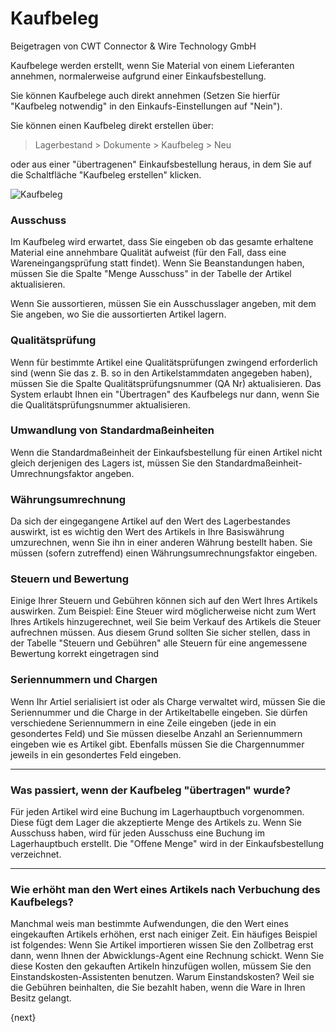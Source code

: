 # Kaufbeleg
<span class="text-muted contributed-by">Beigetragen von CWT Connector & Wire Technology GmbH</span>

Kaufbelege werden erstellt, wenn Sie Material von einem Lieferanten annehmen, normalerweise aufgrund einer Einkaufsbestellung.

Sie können Kaufbelege auch direkt annehmen (Setzen Sie hierfür "Kaufbeleg notwendig" in den Einkaufs-Einstellungen auf "Nein").

Sie können einen Kaufbeleg direkt erstellen über:

> Lagerbestand > Dokumente > Kaufbeleg > Neu

oder aus einer "übertragenen" Einkaufsbestellung heraus, in dem Sie auf die Schaltfläche "Kaufbeleg erstellen" klicken.

<img class="screenshot" alt="Kaufbeleg" src="/docs/assets/img/stock/purchase-receipt.png">

### Ausschuss

Im Kaufbeleg wird erwartet, dass Sie eingeben ob das gesamte erhaltene Material eine annehmbare Qualität aufweist (für den Fall, dass eine Wareneingangsprüfung statt findet). Wenn Sie Beanstandungen haben, müssen Sie die Spalte "Menge Ausschuss" in der Tabelle der Artikel aktualisieren.

Wenn Sie aussortieren, müssen Sie ein Ausschusslager angeben, mit dem Sie angeben, wo Sie die aussortierten Artikel lagern.

### Qualitätsprüfung

Wenn für bestimmte Artikel eine Qualitätsprüfungen zwingend erforderlich sind (wenn Sie das z. B. so in den Artikelstammdaten angegeben haben), müssen Sie die Spalte Qualitätsprüfungsnummer (QA Nr) aktualisieren. Das System erlaubt Ihnen ein "Übertragen" des Kaufbelegs nur dann, wenn Sie die Qualitätsprüfungsnummer aktualisieren.

### Umwandlung von Standardmaßeinheiten

Wenn die Standardmaßeinheit der Einkaufsbestellung für einen Artikel nicht gleich derjenigen des Lagers ist, müssen Sie den Standardmaßeinheit-Umrechnungsfaktor angeben.

### Währungsumrechnung

Da sich der eingegangene Artikel auf den Wert des Lagerbestandes auswirkt, ist es wichtig den Wert des Artikels in Ihre Basiswährung umzurechnen, wenn Sie ihn in einer anderen Währung bestellt haben. Sie müssen (sofern zutreffend) einen Währungsumrechnungsfaktor eingeben.

### Steuern und Bewertung

Einige Ihrer Steuern und Gebühren können sich auf den Wert Ihres Artikels auswirken. Zum Beispiel: Eine Steuer wird möglicherweise nicht zum Wert Ihres Artikels hinzugerechnet, weil Sie beim Verkauf des Artikels die Steuer aufrechnen müssen. Aus diesem Grund sollten Sie sicher stellen, dass in der Tabelle "Steuern und Gebühren" alle Steuern für eine angemessene Bewertung korrekt eingetragen sind

### Seriennummern und Chargen

Wenn Ihr Artiel serialisiert ist oder als Charge verwaltet wird, müssen Sie die Seriennummer und die Charge in der Artikeltabelle eingeben. Sie dürfen verschiedene Seriennummern in eine Zeile eingeben (jede in ein gesondertes Feld) und Sie müssen dieselbe Anzahl an Seriennummern eingeben wie es Artikel gibt. Ebenfalls müssen Sie die Chargennummer jeweils in ein gesondertes Feld eingeben.

---

### Was passiert, wenn der Kaufbeleg "übertragen" wurde?

Für jeden Artikel wird eine Buchung im Lagerhauptbuch vorgenommen. Diese fügt dem Lager die akzeptierte Menge des Artikels zu. Wenn Sie Ausschuss haben, wird für jeden Ausschuss eine Buchung im Lagerhauptbuch erstellt. Die "Offene Menge" wird in der Einkaufsbestellung verzeichnet.

---

### Wie erhöht man den Wert eines Artikels nach Verbuchung des Kaufbelegs?

Manchmal weis man bestimmte Aufwendungen, die den Wert eines eingekauften Artikels erhöhen, erst nach einiger Zeit. Ein häufiges Beispiel ist folgendes: Wenn Sie Artikel importieren wissen Sie den Zollbetrag erst dann, wenn Ihnen der Abwicklungs-Agent eine Rechnung schickt. Wenn Sie diese Kosten den gekauften Artikeln hinzufügen wollen, müssem Sie den Einstandskosten-Assistenten benutzen. Warum Einstandskosten? Weil sie die Gebühren beinhalten, die Sie bezahlt haben, wenn die Ware in Ihren Besitz gelangt.

{next}
